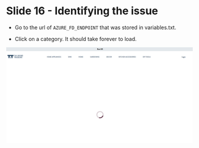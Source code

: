 # Slide 16 - Identifying the issue

* Go to the url of `AZURE_FD_ENDPOINT` that was stored in variables.txt.

* Click on a category. It should take forever to load.

![](../assets/apiurlbroken.png)
